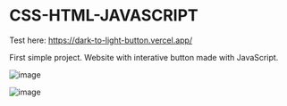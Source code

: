 # CSS-HTML-JAVASCRIPT

Test here: https://dark-to-light-button.vercel.app/

First simple project. Website with interative button made with JavaScript.

![image](https://github.com/user-attachments/assets/2d56945e-2634-44fa-bff4-bee2750e108d)

![image](https://github.com/user-attachments/assets/93cf364f-cf2f-4c00-89b0-711cf60e4a5c)
